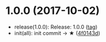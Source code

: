 <a name="1.0.0"></a>
# 1.0.0 (2017-10-02)

* release(1.0.0): Release: 1.0.0 ([tag](https://github.com/artisin/switchreducer/releases/tag/1.0.0))
* init(all): init commit → ★ ([4f0143d](https://github.com/artisin/switchreducer/commit/4f0143d))



